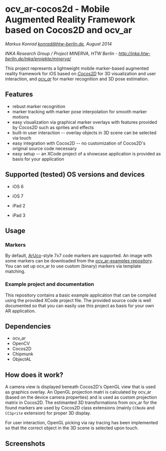# ocv_ar-cocos2d - Mobile Augmented Reality Framework based on Cocos2D and ocv_ar

*Markus Konrad <konrad@htw-berlin.de>, August 2014*

*INKA Research Group / Project MINERVA, HTW Berlin - http://inka.htw-berlin.de/inka/projekte/minerva/*

This project represents a lightweight mobile marker-based augmented reality framework for iOS based on *[Cocos2D](http://www.cocos2d-swift.org/)* for 3D visualization and user interaction, and *[ocv_ar](https://github.com/htw-inka/ocv_ar)* for marker recognition and 3D pose estimation.

## Features

* rebust marker recognition
* marker tracking with marker pose interpolation for smooth marker motions
* easy visualization via graphical marker overlays with features provided by Cocos2D such as sprites and effects
* built-in user interaction -- overlay objects in 3D scene can be selected via touch
* easy integration with Cocos2D -- no customization of Cocos2D's original source code necessary
* easy setup -- an XCode project of a showcase application is provided as basis for your application

## Supported (tested) OS versions and devices

* iOS 6
* iOS 7

* iPad 2 
* iPad 3

## Usage

### Markers

By default, [ArUco](http://sourceforge.net/projects/aruco/)-style 7x7 code markers are supported. An image with some markers can be downloaded from the [ocv_ar-examples repository](https://github.com/htw-inka/ocv_ar-examples/blob/master/assets/marker-7x7-aruco-style/board.png). You can set up ocv_ar to use custom (binary) markers via template matching.

### Example project and documentation

This repository contains a basic example application that can be compiled using the provided XCode project file. The provided source code is well documented so that you can easily use this project as basis for your own AR application.

## Dependencies

* ocv_ar
 * OpenCV
* Cocos2D
 * Chipmunk
 * ObjectAL

## How does it work?

A camera view is displayed beneath Cocos2D's OpenGL view that is used as graphics overlay. An OpenGL projection matri is calculated by ocv_ar (based on the device camera properties) and is used as custom projection matrix in Cocos2D. The estimanted 3D transformations from ocv_ar for the found markers are used by Cocos2D class extensions (mainly `CCNode` and `CCSprite` extension) for proper 3D display.

For user interaction, OpenGL picking via ray tracing has been implemented so that the correct object in the 3D scene is selected upon touch.

## Screenshots